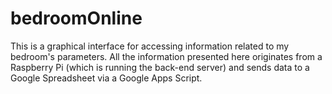 # bedroomOnline

This is a graphical interface for accessing information related to my bedroom's parameters. All the information presented here originates from a Raspberry Pi (which is running the back-end server) and sends data to a Google Spreadsheet via a Google Apps Script.